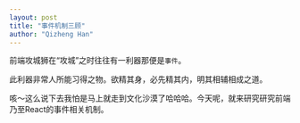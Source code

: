 ```yaml
---
layout: post
title: "事件机制三顾"
author: "Qizheng Han"
---
```


前端攻城狮在“攻城”之时往往有一利器那便是`事件`。 

此利器非常人所能习得之物。欲精其身，必先精其内，明其相辅相成之道。 

咳～这么说下去我怕是马上就走到文化沙漠了哈哈哈。今天呢，就来研究研究前端乃至React的事件相关机制。 
